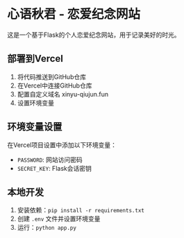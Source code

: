 # 心语秋君 - 恋爱纪念网站

这是一个基于Flask的个人恋爱纪念网站，用于记录美好的时光。

## 部署到Vercel

1. 将代码推送到GitHub仓库
2. 在Vercel中连接GitHub仓库
3. 配置自定义域名 xinyu-qiujun.fun
4. 设置环境变量

## 环境变量设置

在Vercel项目设置中添加以下环境变量：
- `PASSWORD`: 网站访问密码
- `SECRET_KEY`: Flask会话密钥

## 本地开发

1. 安装依赖：`pip install -r requirements.txt`
2. 创建 `.env` 文件并设置环境变量
3. 运行：`python app.py`
